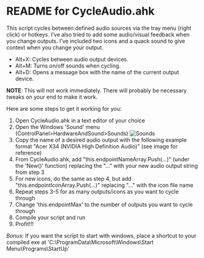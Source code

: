# README for CycleAudio.ahk
This script cycles between defined audio sources via the tray menu (right click) or hotkeys. I've also tried to add some audio/visual feedback when you change outputs. I've included two icons and a quack sound to give context when you change your output.

* Alt+X: Cycles between audio output devices.
* Alt+M: Turns on/off sounds when cycling.
* Alt+D: Opens a message box with the name of the current output device.

**NOTE**: This will not work immediately. There will probably be necessary tweaks on your end to make it work.

Here are some steps to get it working for you:
1. Open CycleAudio.ahk in a text editor of your choice
2. Open the Windows 'Sound' menu (ControlPanel>HardwareAndSound>Sounds) ![Sounds](https://user-images.githubusercontent.com/15281119/65313056-94aced80-db48-11e9-9fae-8b3112c6479b.png)
3. Copy the name of a desired audio output with the following example format "Acer X34 (NVIDIA High Definition Audio)" (see image for reference)
4. From CycleAudio.ahk, add "this.endpointNameArray.Push(...)" (under the 'New()' function) replacing the "..." with your new audio output string from step 3
5. For new icons, do the same as step 4, but add "this.endpointIconArray.Push(...)" replacing "..." with the icon file name
6. Repeat steps 3-5 for as many outputs/icons as you want to cycle through
6. Change 'this.endpointMax' to the number of outputs you want to cycle through
7. Compile your script and run
8. Profit!!! 

*Bonus*: If you want the script to start with windows, place a shortcut to your compiled exe at 'C:\ProgramData\Microsoft\Windows\Start Menu\Programs\StartUp'
